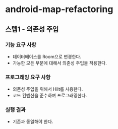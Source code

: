 # android-map-refactoring
## 스텝1 - 의존성 주입
### 기능 요구 사항
- 데이터베이스를 Room으로 변경한다.
- 가능한 모든 부분에 대해서 의존성 주입을 적용한다.
### 프로그래밍 요구 사항
- 의존성 주입을 위해서 Hilt를 사용한다.
- 코드 컨벤션을 준수하며 프로그래밍한다.
### 실행 결과
- 기존과 동일해야 한다.